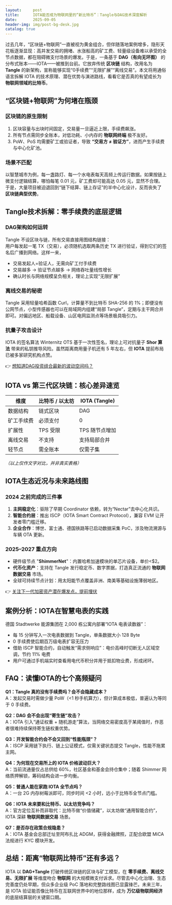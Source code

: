 ```yaml
---
layout:     post
title:      IOTA能否成为物联网里的“新比特币”：Tangle与DAG技术深度解析
date:       2025-09-05
header-img: img/post-bg-desk.jpg
catalog: true
---
```


过去几年，“区块链+物联网”一直被视为黄金组合，但伴随落地案例增多，隐形天花板逐渐显现：高并发交易的拥堵、水涨船高的矿工费、轻量级设备难以承受的全节点数据，都在阻碍微支付场景的爆发。于是，一条基于 **DAG（有向无环图）** 的分布式账本——IOTA——被推到台前。它放弃传统 **区块链** 结构，改用名为 **Tangle** 的新架构，宣称能够实现“0手续费”“无限扩展”“离线交易”。本文将用通俗语言拆解 IOTA 的技术原理、潜在优势与演进路线，看看它是否真的有望成长为 **物联网领域的比特币**。

## “区块链+物联网”为何堵在瓶颈

### 区块链的原生限制

1. 区块容量与出块时间固定，交易量一旦逼近上限，手续费飙涨。  
2. 所有节点需同步全账本，对低功耗、小内存的 **物联网终端** 极不友好。  
3. PoW、PoS 均需要矿工或验证者，导致 **“交易方 ≠ 验证方”**，进而产生手续费与中心化矿池。

### 场景不匹配

以智慧城市为例，每一盏路灯、每一个水电表每天高频上传运行数据。如果按链上微支付逻辑结算，哪怕每笔 0.01 元，矿工费却可能高达 0.05 元，显然不合理。于是，大量项目被迫退回到“链下结算、链上存证”的半中心化设计，反而丧失了 **区块链典型优势**。

## Tangle技术拆解：零手续费的底层逻辑

### DAG架构如何运转

Tangle 不设区块与链，所有交易直接用图结构链接：  
用户每发起一笔 TX（交易），必须随机选取两条历史 TX 进行验证，得到它们的签名后广播到网络。这样一来，

- 交易发起人=验证人，无需向矿工付手续费  
- 交易越多 → 验证节点越多 → 网络吞吐量线性增长  
- 确认时长与网络规模呈负相关，理论上实现“无限扩展”

### 离线交易的秘密

Tangle 采用轻量哈希函数 Curl，计算量不到比特币 SHA-256 的 1%；即便没有公网节点，小型传感器也可以在局域网内组建“局部 Tangle”，定期与主干网合并即可。对偏远地区、船载设备、山区电网监测点等场景极具吸引力。

### 抗量子攻击设计

IOTA 的签名算法 Winternitz OTS 基于一次性签名，理论上可对抗量子 **Shor 算法** 带来的私钥推导风险。虽然距离商用量子机还有 5 年左右，但 **IOTA** 提前布局已被多家研究机构点赞。

👉 [想知道DAG投资组合最新的波动空间吗？](https://okxdog.com/)

## IOTA vs 第三代区块链：核心差异速览

| 维度 | 比特币 / 以太坊 | IOTA (Tangle) |
| --- | --- | --- |
| 数据结构 | 链式区块 | DAG |
| 矿工手续费 | 必须支付 | 0 |
| 扩展性 | TPS 受限 | TPS 随节点增加 |
| 离线交易 | 不支持 | 支持局部合并 |
| 轻节点 | 需全账本 | 仅需子集 |

*（以上仅作文字对比，并非真实表格）*

## IOTA生态近况与未来路线图

### 2024 之前完成的三件事

1. **主网稳定化**：驱除了早期 Coordinator 依赖，转为“Nectar”去中心化共识。  
2. **智能合约层**：推出 ISCP（IOTA Smart Contract Protocol），兼容 EVM 让开发者零门槛迁移。  
3. **企业合作**：博世、富士通、德国铁路等已启动数据采集 PoC，涉及物流溯源与车辆 OTA 更新。

### 2025–2027 重点方向

- 硬件级节点 "**ShimmerNet**"：内置哈希加速模块的单芯片设备，单价<$2。  
- **代币化资产**：支持在 Tangle 发行稳定币、数字票据，打造真正流通的 **物联网数据交易** 市场。  
- 全球可持续节点计划：用太阳能节点覆盖非洲、南美等基础设施薄弱地区。

👉 [关注下一代加密资产潜在爆发点，提前埋伏](https://okxdog.com/)

## 案例分析：IOTA在智慧电表的实践

德国 Stadtwerke 能源集团在 2,000 栋公寓内部署“IOTA 电表读数器”：

- 每 15 分钟写入一次电表数据到 Tangle，单条数据大小 128 Byte  
- 0 手续费使后期百万级电表扩容无压力  
- 借助 ISCP 智能合约，自动触发“需求侧响应”：电价高峰时切断无人区域空调，节约 11% 电费  
- 用户可通过手机端实时查看用电代币积分并用于抵扣物业费，形成闭环。

## FAQ：读懂IOTA的七个高频疑问

**Q1：Tangle 真的没有手续费吗？会不会隐藏成本？**  
A：发起交易时需做少量 PoW（<1 秒手机算力），但计算成本极低，普遍认为等同于 0 手续费。

**Q2：DAG 会不会出现“寄生链”攻击？**  
A：IOTA 引入“通证权重 + 随机游走”算法，当网络交易密度高于某阈值时，作恶者很难持续保持寄生链权重优势。

**Q3：开发智能合约会不会又回到“性能瓶颈”？**  
A：ISCP 采用链下执行、链上公证模式，仅需关键状态提交 Tangle，性能不拖累主网。

**Q4：为何现在交易所上的 IOTA 价格波动巨大？**  
A：当前流通量仅占总供给 60%，社区基金和基金会持仓集中；随着 Shimmer 网络质押解锁，筹码结构会进一步均衡。

**Q5：普通人能在家跑 IOTA 全节点吗？**  
A：一台 2G 内存树莓派即可，同步时间 <2 小时，远小于比特币全节点门槛。

**Q6：IOTA 未来要和比特币、以太坊竞争吗？**  
A：官方定位互补而非取代：比特币做“价值储藏”，以太坊做“通用智能合约”，IOTA 深耕 **物联网数据交易** 场景。

**Q7：是否存在政策合规隐患？**  
A：IOTA 基金会总部迁址至阿布扎比 ADGM，获得金融牌照，正配合欧盟 MiCA 法规进行 KYC 模块开发。

## 总结：距离“物联网比特币”还有多远？

IOTA 以 **DAG+Tangle** 打破传统区块链的区块与矿工模型，在 **零手续费、离线交易、无限扩展** 等维度吻合 **物联网** 的大规模微支付诉求。尽管去中心化治理、生态完善度仍处早期，但众多企业级 PoC 落地和完整路线图已显露锋芒。未来三年，是 IOTA 验证能否像比特币在互联网世界中的地位那样，成为 **万亿级物联网经济** 的底层结算层的关键窗口期。